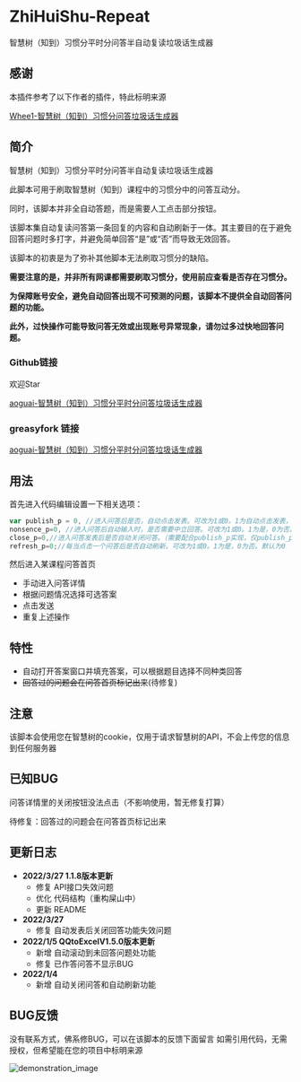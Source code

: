 # ZhiHuiShu-Repeat

智慧树（知到）习惯分平时分问答半自动复读垃圾话生成器

## 感谢

本插件参考了以下作者的插件，特此标明来源

[Whee1-智慧树（知到）习惯分问答垃圾话生成器](https://greasyfork.org/zh-CN/scripts/426715-whee1-%E6%99%BA%E6%85%A7%E6%A0%91-%E7%9F%A5%E5%88%B0-%E4%B9%A0%E6%83%AF%E5%88%86%E9%97%AE%E7%AD%94%E5%9E%83%E5%9C%BE%E8%AF%9D%E7%94%9F%E6%88%90%E5%99%A8)

## 简介

智慧树（知到）习惯分平时分问答半自动复读垃圾话生成器

此脚本可用于刷取智慧树（知到）课程中的习惯分中的问答互动分。

同时，该脚本并非全自动答题，而是需要人工点击部分按钮。

该脚本集自动复读问答第一条回复的内容和自动刷新于一体。其主要目的在于避免回答问题时多打字，并避免简单回答“是”或“否”而导致无效回答。

该脚本的初衷是为了弥补其他脚本无法刷取习惯分的缺陷。

**需要注意的是，并非所有网课都需要刷取习惯分，使用前应查看是否存在习惯分。**

**为保障账号安全，避免自动回答出现不可预测的问题，该脚本不提供全自动回答问题的功能。**

**此外，过快操作可能导致问答无效或出现账号异常现象，请勿过多过快地回答问题。**

### Github链接
欢迎Star

[aoguai-智慧树（知到）习惯分平时分问答垃圾话生成器](https://github.com/aoguai/ZhiHuiShu_Repeat)

### greasyfork 链接

[aoguai-智慧树（知到）习惯分平时分问答垃圾话生成器](https://greasyfork.org/zh-CN/scripts/437990-aoguai-%E6%99%BA%E6%85%A7%E6%A0%91-%E7%9F%A5%E5%88%B0-%E4%B9%A0%E6%83%AF%E5%88%86%E5%B9%B3%E6%97%B6%E5%88%86%E9%97%AE%E7%AD%94%E5%9E%83%E5%9C%BE%E8%AF%9D%E7%94%9F%E6%88%90%E5%99%A8
)

## 用法
首先进入代码编辑设置一下相关选项：

```JavaScript
var publish_p = 0, //进入问答后是否，自动点击发表。可改为1或0。1为自动点击发表，0为手动点击发表。默认为0
nonsence_p=0, //进入问答后自动输入时，是否需要中立回答。可改为1或0。1为是，0为否。默认为0
close_p=0,//进入问答发表后是否自动关闭问答。（需要配合publish_p实现，仅publish_p开启时有效）可改为1或0。1为是，0为否。默认为0
refresh_p=0;//每当点击一个问答后是否自动刷新。可改为1或0。1为是，0为否。默认为0
```

然后进入某课程问答首页

* 手动进入问答详情
* 根据问题情况选择可选答案
* 点击发送
* 重复上述操作

## 特性

* 自动打开答案窗口并填充答案，可以根据题目选择不同种类回答
* ~~回答过的问题会在问答首页标记出来~~(待修复)

## 注意

该脚本会使用您在智慧树的cookie，仅用于请求智慧树的API，不会上传您的信息到任何服务器

## 已知BUG
问答详情里的关闭按钮没法点击（不影响使用，暂无修复打算）

待修复：回答过的问题会在问答首页标记出来

## 更新日志
- **2022/3/27 1.1.8版本更新**
    - 修复 API接口失效问题
    - 优化 代码结构（重构屎山中）
    - 更新 README
- **2022/3/27**
    - 修复 自动发表后关闭回答功能失效问题
- **2022/1/5 QQtoExcelV1.5.0版本更新**
    - 新增 自动滚动到未回答问题处功能
    - 修复 已作答问答不显示BUG
- **2022/1/4**
    - 新增 自动关闭问答和自动刷新功能
    
## BUG反馈

没有联系方式，佛系修BUG，可以在该脚本的反馈下面留言
如需引用代码，无需授权，但希望能在您的项目中标明来源

<img src="https://github.com/aoguai/ZhiHuiShu-Repeat/blob/main/images/demonstration.png"  alt="demonstration_image" />
